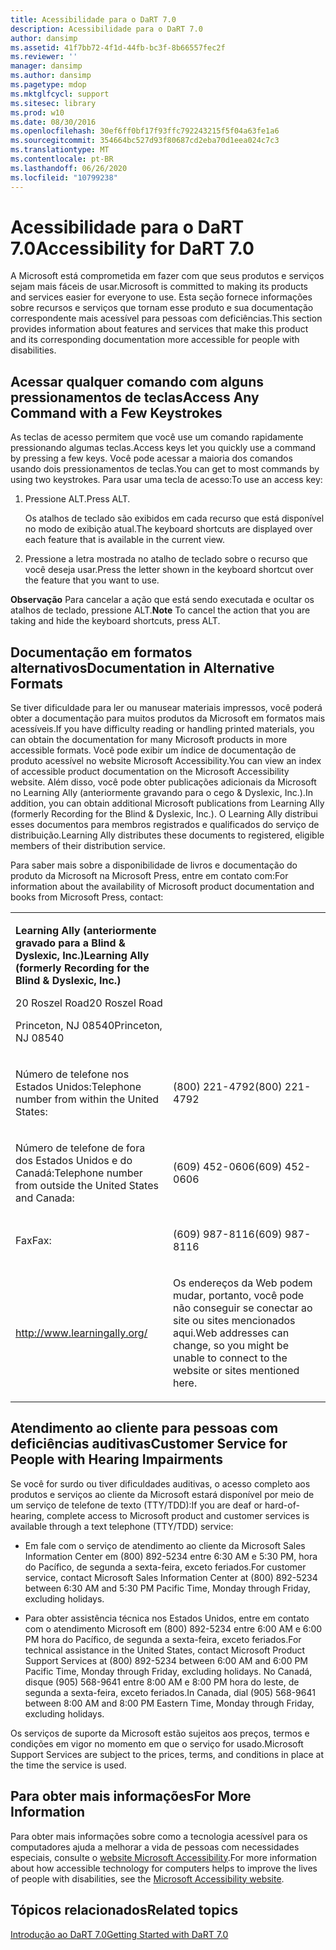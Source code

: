 ```yaml
---
title: Acessibilidade para o DaRT 7.0
description: Acessibilidade para o DaRT 7.0
author: dansimp
ms.assetid: 41f7bb72-4f1d-44fb-bc3f-8b66557fec2f
ms.reviewer: ''
manager: dansimp
ms.author: dansimp
ms.pagetype: mdop
ms.mktglfcycl: support
ms.sitesec: library
ms.prod: w10
ms.date: 08/30/2016
ms.openlocfilehash: 30ef6ff0bf17f93ffc792243215f5f04a63fe1a6
ms.sourcegitcommit: 354664bc527d93f80687cd2eba70d1eea024c7c3
ms.translationtype: MT
ms.contentlocale: pt-BR
ms.lasthandoff: 06/26/2020
ms.locfileid: "10799238"
---
```

# <span data-ttu-id="ca3dc-103">Acessibilidade para o DaRT 7.0</span><span class="sxs-lookup"><span data-stu-id="ca3dc-103">Accessibility for DaRT 7.0</span></span>


<span data-ttu-id="ca3dc-104">A Microsoft está comprometida em fazer com que seus produtos e serviços sejam mais fáceis de usar.</span><span class="sxs-lookup"><span data-stu-id="ca3dc-104">Microsoft is committed to making its products and services easier for everyone to use.</span></span> <span data-ttu-id="ca3dc-105">Esta seção fornece informações sobre recursos e serviços que tornam esse produto e sua documentação correspondente mais acessível para pessoas com deficiências.</span><span class="sxs-lookup"><span data-stu-id="ca3dc-105">This section provides information about features and services that make this product and its corresponding documentation more accessible for people with disabilities.</span></span>

## <span data-ttu-id="ca3dc-106">Acessar qualquer comando com alguns pressionamentos de teclas</span><span class="sxs-lookup"><span data-stu-id="ca3dc-106">Access Any Command with a Few Keystrokes</span></span>


<span data-ttu-id="ca3dc-107">As teclas de acesso permitem que você use um comando rapidamente pressionando algumas teclas.</span><span class="sxs-lookup"><span data-stu-id="ca3dc-107">Access keys let you quickly use a command by pressing a few keys.</span></span> <span data-ttu-id="ca3dc-108">Você pode acessar a maioria dos comandos usando dois pressionamentos de teclas.</span><span class="sxs-lookup"><span data-stu-id="ca3dc-108">You can get to most commands by using two keystrokes.</span></span> <span data-ttu-id="ca3dc-109">Para usar uma tecla de acesso:</span><span class="sxs-lookup"><span data-stu-id="ca3dc-109">To use an access key:</span></span>

1.  <span data-ttu-id="ca3dc-110">Pressione ALT.</span><span class="sxs-lookup"><span data-stu-id="ca3dc-110">Press ALT.</span></span>

    <span data-ttu-id="ca3dc-111">Os atalhos de teclado são exibidos em cada recurso que está disponível no modo de exibição atual.</span><span class="sxs-lookup"><span data-stu-id="ca3dc-111">The keyboard shortcuts are displayed over each feature that is available in the current view.</span></span>

2.  <span data-ttu-id="ca3dc-112">Pressione a letra mostrada no atalho de teclado sobre o recurso que você deseja usar.</span><span class="sxs-lookup"><span data-stu-id="ca3dc-112">Press the letter shown in the keyboard shortcut over the feature that you want to use.</span></span>

<span data-ttu-id="ca3dc-113">**Observação**  Para cancelar a ação que está sendo executada e ocultar os atalhos de teclado, pressione ALT.</span><span class="sxs-lookup"><span data-stu-id="ca3dc-113">**Note** To cancel the action that you are taking and hide the keyboard shortcuts, press ALT.</span></span>

 

## <span data-ttu-id="ca3dc-114">Documentação em formatos alternativos</span><span class="sxs-lookup"><span data-stu-id="ca3dc-114">Documentation in Alternative Formats</span></span>


<span data-ttu-id="ca3dc-115">Se tiver dificuldade para ler ou manusear materiais impressos, você poderá obter a documentação para muitos produtos da Microsoft em formatos mais acessíveis.</span><span class="sxs-lookup"><span data-stu-id="ca3dc-115">If you have difficulty reading or handling printed materials, you can obtain the documentation for many Microsoft products in more accessible formats.</span></span> <span data-ttu-id="ca3dc-116">Você pode exibir um índice de documentação de produto acessível no website Microsoft Accessibility.</span><span class="sxs-lookup"><span data-stu-id="ca3dc-116">You can view an index of accessible product documentation on the Microsoft Accessibility website.</span></span> <span data-ttu-id="ca3dc-117">Além disso, você pode obter publicações adicionais da Microsoft no Learning Ally (anteriormente gravando para o cego & Dyslexic, Inc.).</span><span class="sxs-lookup"><span data-stu-id="ca3dc-117">In addition, you can obtain additional Microsoft publications from Learning Ally (formerly Recording for the Blind & Dyslexic, Inc.).</span></span> <span data-ttu-id="ca3dc-118">O Learning Ally distribui esses documentos para membros registrados e qualificados do serviço de distribuição.</span><span class="sxs-lookup"><span data-stu-id="ca3dc-118">Learning Ally distributes these documents to registered, eligible members of their distribution service.</span></span>

<span data-ttu-id="ca3dc-119">Para saber mais sobre a disponibilidade de livros e documentação do produto da Microsoft na Microsoft Press, entre em contato com:</span><span class="sxs-lookup"><span data-stu-id="ca3dc-119">For information about the availability of Microsoft product documentation and books from Microsoft Press, contact:</span></span>

<table>
<colgroup>
<col width="50%" />
<col width="50%" />
</colgroup>
<tbody>
<tr class="odd">
<td align="left"><p><strong><span data-ttu-id="ca3dc-120">Learning Ally (anteriormente gravado para a Blind &amp; Dyslexic, Inc.)</span><span class="sxs-lookup"><span data-stu-id="ca3dc-120">Learning Ally (formerly Recording for the Blind &amp; Dyslexic, Inc.)</span></span></strong></p>
<p><span data-ttu-id="ca3dc-121">20 Roszel Road</span><span class="sxs-lookup"><span data-stu-id="ca3dc-121">20 Roszel Road</span></span></p>
<p><span data-ttu-id="ca3dc-122">Princeton, NJ 08540</span><span class="sxs-lookup"><span data-stu-id="ca3dc-122">Princeton, NJ 08540</span></span></p></td>
<td align="left"><p></p></td>
</tr>
<tr class="even">
<td align="left"><p><span data-ttu-id="ca3dc-123">Número de telefone nos Estados Unidos:</span><span class="sxs-lookup"><span data-stu-id="ca3dc-123">Telephone number from within the United States:</span></span></p></td>
<td align="left"><p><span data-ttu-id="ca3dc-124">(800) 221-4792</span><span class="sxs-lookup"><span data-stu-id="ca3dc-124">(800) 221-4792</span></span></p></td>
</tr>
<tr class="odd">
<td align="left"><p><span data-ttu-id="ca3dc-125">Número de telefone de fora dos Estados Unidos e do Canadá:</span><span class="sxs-lookup"><span data-stu-id="ca3dc-125">Telephone number from outside the United States and Canada:</span></span></p></td>
<td align="left"><p><span data-ttu-id="ca3dc-126">(609) 452-0606</span><span class="sxs-lookup"><span data-stu-id="ca3dc-126">(609) 452-0606</span></span></p></td>
</tr>
<tr class="even">
<td align="left"><p><span data-ttu-id="ca3dc-127">Fax</span><span class="sxs-lookup"><span data-stu-id="ca3dc-127">Fax:</span></span></p></td>
<td align="left"><p><span data-ttu-id="ca3dc-128">(609) 987-8116</span><span class="sxs-lookup"><span data-stu-id="ca3dc-128">(609) 987-8116</span></span></p></td>
</tr>
<tr class="odd">
<td align="left"><p><a href="https://go.microsoft.com/fwlink/?linkid=239" data-raw-source="[http://www.learningally.org/](https://go.microsoft.com/fwlink/?linkid=239)">http://www.learningally.org/</a></p></td>
<td align="left"><p><span data-ttu-id="ca3dc-129">Os endereços da Web podem mudar, portanto, você pode não conseguir se conectar ao site ou sites mencionados aqui.</span><span class="sxs-lookup"><span data-stu-id="ca3dc-129">Web addresses can change, so you might be unable to connect to the website or sites mentioned here.</span></span></p></td>
</tr>
</tbody>
</table>

 

## <span data-ttu-id="ca3dc-130">Atendimento ao cliente para pessoas com deficiências auditivas</span><span class="sxs-lookup"><span data-stu-id="ca3dc-130">Customer Service for People with Hearing Impairments</span></span>


<span data-ttu-id="ca3dc-131">Se você for surdo ou tiver dificuldades auditivas, o acesso completo aos produtos e serviços ao cliente da Microsoft estará disponível por meio de um serviço de telefone de texto (TTY/TDD):</span><span class="sxs-lookup"><span data-stu-id="ca3dc-131">If you are deaf or hard-of-hearing, complete access to Microsoft product and customer services is available through a text telephone (TTY/TDD) service:</span></span>

-   <span data-ttu-id="ca3dc-132">Em fale com o serviço de atendimento ao cliente da Microsoft Sales Information Center em (800) 892-5234 entre 6:30 AM e 5:30 PM, hora do Pacífico, de segunda a sexta-feira, exceto feriados.</span><span class="sxs-lookup"><span data-stu-id="ca3dc-132">For customer service, contact Microsoft Sales Information Center at (800) 892-5234 between 6:30 AM and 5:30 PM Pacific Time, Monday through Friday, excluding holidays.</span></span>

-   <span data-ttu-id="ca3dc-133">Para obter assistência técnica nos Estados Unidos, entre em contato com o atendimento Microsoft em (800) 892-5234 entre 6:00 AM e 6:00 PM hora do Pacífico, de segunda a sexta-feira, exceto feriados.</span><span class="sxs-lookup"><span data-stu-id="ca3dc-133">For technical assistance in the United States, contact Microsoft Product Support Services at (800) 892-5234 between 6:00 AM and 6:00 PM Pacific Time, Monday through Friday, excluding holidays.</span></span> <span data-ttu-id="ca3dc-134">No Canadá, disque (905) 568-9641 entre 8:00 AM e 8:00 PM hora do leste, de segunda a sexta-feira, exceto feriados.</span><span class="sxs-lookup"><span data-stu-id="ca3dc-134">In Canada, dial (905) 568-9641 between 8:00 AM and 8:00 PM Eastern Time, Monday through Friday, excluding holidays.</span></span>

<span data-ttu-id="ca3dc-135">Os serviços de suporte da Microsoft estão sujeitos aos preços, termos e condições em vigor no momento em que o serviço for usado.</span><span class="sxs-lookup"><span data-stu-id="ca3dc-135">Microsoft Support Services are subject to the prices, terms, and conditions in place at the time the service is used.</span></span>

## <span data-ttu-id="ca3dc-136">Para obter mais informações</span><span class="sxs-lookup"><span data-stu-id="ca3dc-136">For More Information</span></span>


<span data-ttu-id="ca3dc-137">Para obter mais informações sobre como a tecnologia acessível para os computadores ajuda a melhorar a vida de pessoas com necessidades especiais, consulte o [website Microsoft Accessibility](https://go.microsoft.com/fwlink/?linkid=8431).</span><span class="sxs-lookup"><span data-stu-id="ca3dc-137">For more information about how accessible technology for computers helps to improve the lives of people with disabilities, see the [Microsoft Accessibility website](https://go.microsoft.com/fwlink/?linkid=8431).</span></span>

## <span data-ttu-id="ca3dc-138">Tópicos relacionados</span><span class="sxs-lookup"><span data-stu-id="ca3dc-138">Related topics</span></span>


[<span data-ttu-id="ca3dc-139">Introdução ao DaRT 7.0</span><span class="sxs-lookup"><span data-stu-id="ca3dc-139">Getting Started with DaRT 7.0</span></span>](getting-started-with-dart-70-new-ia.md)

 

 





